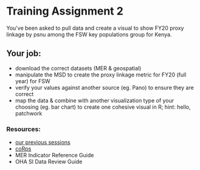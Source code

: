 
# Training Assignment 2

You've been asked to pull data and create a visual to show FY20 proxy linkage by psnu among the FSW key populations group for Kenya.

## Your job: 

* download the correct datasets (MER & geospatial)
* manipulate the MSD to create the proxy linkage metric for FY20 (full year) for FSW
* verify your values against another source (eg. Pano) to ensure they are correct
* map the data & combine with another visualization type of your choosing (eg. bar chart) to create one cohesive visual in R; hint: hello, patchwork

### Resources:

* [our previous sessions](https://github.com/gsarfaty/training)
* [coRps](https://github.com/USAID-OHA-SI/coRps)
* MER Indicator Reference Guide
* OHA SI Data Review Guide




